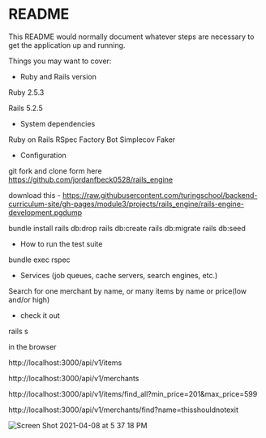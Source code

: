# README

This README would normally document whatever steps are necessary to get the
application up and running.

Things you may want to cover:

- Ruby and Rails version 

Ruby 2.5.3

Rails 5.2.5

- System dependencies

Ruby on Rails
RSpec
Factory Bot
Simplecov
Faker

- Configuration

git fork and clone form here https://github.com/jordanfbeck0528/rails_engine

download this - https://raw.githubusercontent.com/turingschool/backend-curriculum-site/gh-pages/module3/projects/rails_engine/rails-engine-development.pgdump

bundle install
rails db:drop
rails db:create
rails db:migrate
rails db:seed

- How to run the test suite

bundle exec rspec

- Services (job queues, cache servers, search engines, etc.)

Search for one merchant by name, or many items by name or price(low and/or high)

- check it out

rails s

in the browser

http://localhost:3000/api/v1/items

http://localhost:3000/api/v1/merchants

http://localhost:3000/api/v1/items/find_all?min_price=201&max_price=599

http://localhost:3000/api/v1/merchants/find?name=thisshouldnotexit




![Screen Shot 2021-04-08 at 5 37 18 PM](https://user-images.githubusercontent.com/68141454/114122938-88b18980-98ae-11eb-92ba-93c2a8a16789.png)
